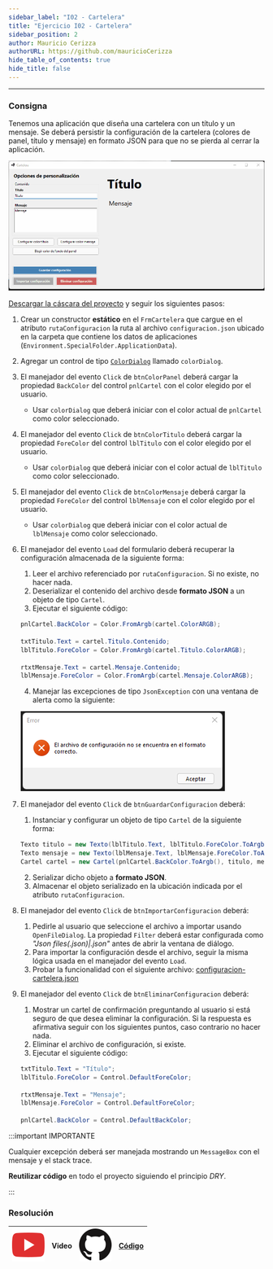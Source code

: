 ```yaml
---
sidebar_label: "I02 - Cartelera"
title: "Ejercicio I02 - Cartelera"
sidebar_position: 2
author: Mauricio Cerizza
authorURL: https://github.com/mauricioCerizza
hide_table_of_contents: true
hide_title: false
---
```

---

### Consigna
Tenemos una aplicación que diseña una cartelera con un título y un mensaje. Se deberá persistir la configuración de la cartelera (colores de panel, título y mensaje) en formato JSON para que no se pierda al cerrar la aplicación. 

![FrmCartelera](/clases/15-serializacion/ejercicios/frmCartelera.gif)

[Descargar la cáscara del proyecto](https://drive.google.com/file/d/1c_AJg4nFeapS5ppBTX0d8oJ4ShJvQOqB/view?usp=sharing) y seguir los siguientes pasos:

1. Crear un constructor **estático** en el `FrmCartelera` que cargue en el atributo `rutaConfiguracion` la ruta al archivo `configuracion.json` ubicado en la carpeta que contiene los datos de aplicaciones (`Environment.SpecialFolder.ApplicationData`).

2. Agregar un control de tipo [`ColorDialog`](https://docs.microsoft.com/es-es/dotnet/api/system.windows.forms.colordialog?view=windowsdesktop-5.0) llamado `colorDialog`.

3. El manejador del evento `Click` de `btnColorPanel` deberá cargar la propiedad `BackColor` del control `pnlCartel` con el color elegido por el usuario.
   * Usar `colorDialog` que deberá iniciar con el color actual de `pnlCartel` como color seleccionado.  

4. El manejador del evento `Click` de `btnColorTitulo` deberá cargar la propiedad `ForeColor` del control `lblTitulo` con el color elegido por el usuario.
   * Usar `colorDialog` que deberá iniciar con el color actual de `lblTitulo` como color seleccionado.  

5. El manejador del evento `Click` de `btnColorMensaje` deberá cargar la propiedad `ForeColor` del control `lblMensaje` con el color elegido por el usuario.
   * Usar `colorDialog` que deberá iniciar con el color actual de `lblMensaje` como color seleccionado.  

6. El manejador del evento `Load` del formulario deberá recuperar la configuración almacenada de la siguiente forma:
   1. Leer el archivo referenciado por `rutaConfiguracion`. Si no existe, no hacer nada.
   2. Deserializar el contenido del archivo desde **formato JSON** a un objeto de tipo `Cartel`.
   3. Ejecutar el siguiente código:

    ```csharp
    pnlCartel.BackColor = Color.FromArgb(cartel.ColorARGB);

    txtTitulo.Text = cartel.Titulo.Contenido;
    lblTitulo.ForeColor = Color.FromArgb(cartel.Titulo.ColorARGB);

    rtxtMensaje.Text = cartel.Mensaje.Contenido;
    lblMensaje.ForeColor = Color.FromArgb(cartel.Mensaje.ColorARGB);
    ```

   4. Manejar las excepciones de tipo `JsonException` con una ventana de alerta como la siguiente:

    ![Error FrmCartelera](/clases/15-serializacion/ejercicios/errorFrmCartelera.PNG)

7. El manejador del evento `Click` de `btnGuardarConfiguracion` deberá:
   1. Instanciar y configurar un objeto de tipo `Cartel` de la siguiente forma:

    ```csharp
    Texto titulo = new Texto(lblTitulo.Text, lblTitulo.ForeColor.ToArgb());
    Texto mensaje = new Texto(lblMensaje.Text, lblMensaje.ForeColor.ToArgb());
    Cartel cartel = new Cartel(pnlCartel.BackColor.ToArgb(), titulo, mensaje);
    ```

   2. Serializar dicho objeto a **formato JSON**.
   3. Almacenar el objeto serializado en la ubicación indicada por el atributo `rutaConfiguracion`.


8. El manejador del evento `Click` de `btnImportarConfiguracion` deberá:
   1. Pedirle al usuario que seleccione el archivo a importar usando `OpenFileDialog`. La propiedad `Filter` deberá estar configurada como _"Json files(*.json)|*.json"_ antes de abrir la ventana de diálogo.
   2.  Para importar la configuración desde el archivo, seguir la misma lógica usada en el manejador del evento `Load`.
   3.  Probar la funcionalidad con el siguiente archivo: [configuracion-cartelera.json](https://drive.google.com/file/d/1caNrCzciezEhyz0A19dDsp5h1mgtZQ5M/view?usp=sharing)

9.  El manejador del evento `Click` de `btnEliminarConfiguracion` deberá:
    1.  Mostrar un cartel de confirmación preguntando al usuario si está seguro de que desea eliminar la configuración. Si la respuesta es afirmativa seguir con los siguientes puntos, caso contrario no hacer nada.
    2.  Eliminar el archivo de configuración, si existe.  
    3.  Ejecutar el siguiente código:

      ```csharp
      txtTitulo.Text = "Título";
      lblTitulo.ForeColor = Control.DefaultForeColor;

      rtxtMensaje.Text = "Mensaje";
      lblMensaje.ForeColor = Control.DefaultForeColor;

      pnlCartel.BackColor = Control.DefaultBackColor;
      ```

:::important IMPORTANTE

Cualquier excepción deberá ser manejada mostrando un `MessageBox` con el mensaje y el stack trace.  

**Reutilizar código** en todo el proyecto siguiendo el principio *DRY*.

:::

### Resolución
| ![img](/base/youtube.svg) | Video | ![img](/base/github.svg) | [Código](https://github.com/codeutnfra/programacion_2_laboratorio_2/tree/master/Ejercicios_Resueltos/Clase_15/I02_Cartelera) |
| :-----------------------: | :---: | :----------------------: | :--------------------------------------------------------------------------------------------------------------------------: |